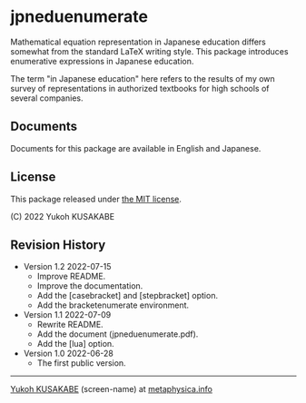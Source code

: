 # jpneduenumerate

Mathematical equation representation in Japanese education differs somewhat from the standard LaTeX writing style. This package introduces enumerative expressions in Japanese education.

The term "in Japanese education" here refers to the results of my own survey of representations in authorized textbooks for high schools of several companies.


## Documents

Documents for this package are available in English and Japanese.


## License

This package released under [the MIT license](https://ctan.org/license/mit).

(C) 2022 Yukoh KUSAKABE


## Revision History

+ Version 1.2 2022-07-15
  + Improve README.
  + Improve the documentation.
  + Add the [casebracket] and [stepbracket] option.
  + Add the bracketenumerate environment.
+ Version 1.1 2022-07-09
  + Rewrite README.
  + Add the document (jpneduenumerate.pdf).
  + Add the [lua] option.
+ Version 1.0 2022-06-28
  + The first public version.


---

[Yukoh KUSAKABE](https://twitter.com/metaphysicainfo) (screen-name) at [metaphysica.info](https://www.metaphysica.info/)